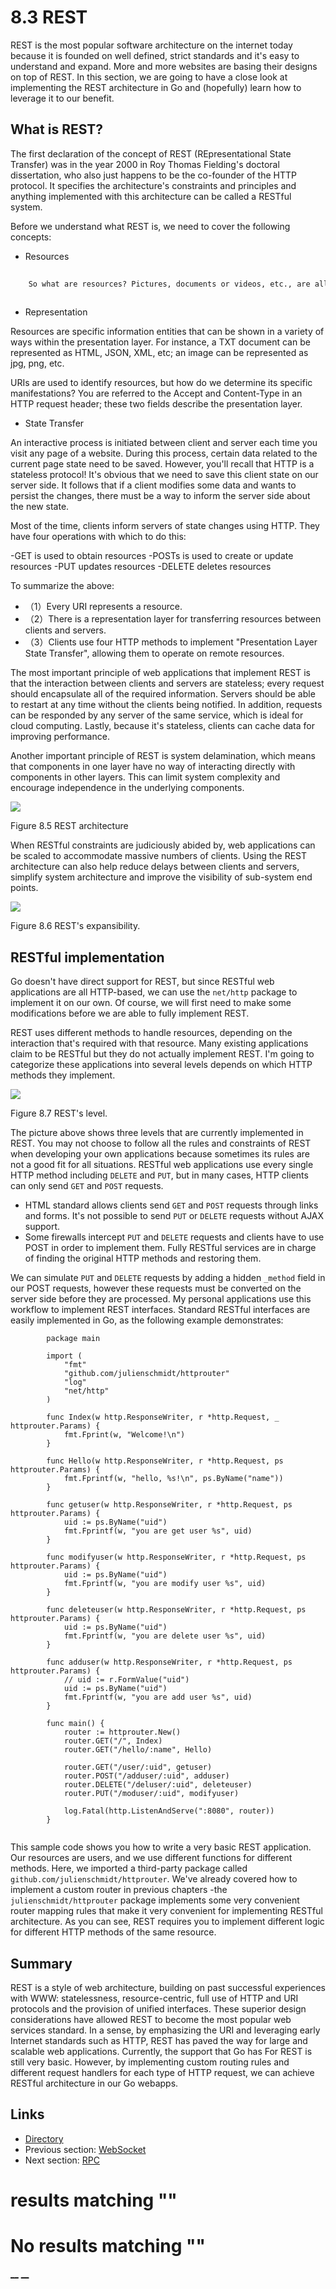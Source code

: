 
# 8.3 REST

REST is the most popular software architecture on the internet today because it is founded on well defined, strict standards and it's easy to understand and expand. More and more websites are basing their designs on top of REST. In this section, we are going to have a close look at implementing the REST architecture in Go and (hopefully) learn how to leverage it to our benefit.

## What is REST?

The first declaration of the concept of REST (REpresentational State Transfer) was in the year 2000 in Roy Thomas Fielding's doctoral dissertation, who also just happens to be the co-founder of the HTTP protocol. It specifies the architecture's constraints and principles and anything implemented with this architecture can be called a RESTful system.

Before we understand what REST is, we need to cover the following concepts:

  * Resources
```     REST is the Presentation Layer State Transfer, where the presentation layer is actually the resource presentation layer.
    
    So what are resources? Pictures, documents or videos, etc., are all examples of resources and can be located by URI.
    
```

  * Representation

Resources are specific information entities that can be shown in a variety of ways within the presentation layer. For instance, a TXT document can be represented as HTML, JSON, XML, etc; an image can be represented as jpg, png, etc. 

URIs are used to identify resources, but how do we determine its specific manifestations? You are referred to the Accept and Content-Type in an HTTP request header; these two fields describe the presentation layer.

  * State Transfer

An interactive process is initiated between client and server each time you visit any page of a website. During this process, certain data related to the current page state need to be saved. However, you'll recall that HTTP is a stateless protocol! It's obvious that we need to save this client state on our server side. It follows that if a client modifies some data and wants to persist the changes, there must be a way to inform the server side about the new state.

Most of the time, clients inform servers of state changes using HTTP. They have four operations with which to do this: 

-GET is used to obtain resources -POSTs is used to create or update resources -PUT updates resources -DELETE deletes resources




To summarize the above:

  * （1）Every URI represents a resource.
  * （2）There is a representation layer for transferring resources between clients and servers.
  * （3）Clients use four HTTP methods to implement "Presentation Layer State Transfer", allowing them to operate on remote resources.



The most important principle of web applications that implement REST is that the interaction between clients and servers are stateless; every request should encapsulate all of the required information. Servers should be able to restart at any time without the clients being notified. In addition, requests can be responded by any server of the same service, which is ideal for cloud computing. Lastly, because it's stateless, clients can cache data for improving performance.

Another important principle of REST is system delamination, which means that components in one layer have no way of interacting directly with components in other layers. This can limit system complexity and encourage independence in the underlying components.

![](images/8.3.rest2.png?raw=true)

Figure 8.5 REST architecture

When RESTful constraints are judiciously abided by, web applications can be scaled to accommodate massive numbers of clients. Using the REST architecture can also help reduce delays between clients and servers, simplify system architecture and improve the visibility of sub-system end points. 

![](images/8.3.rest.png?raw=true)

Figure 8.6 REST's expansibility.

## RESTful implementation

Go doesn't have direct support for REST, but since RESTful web applications are all HTTP-based, we can use the `net/http` package to implement it on our own. Of course, we will first need to make some modifications before we are able to fully implement REST. 

REST uses different methods to handle resources, depending on the interaction that's required with that resource. Many existing applications claim to be RESTful but they do not actually implement REST. I'm going to categorize these applications into several levels depends on which HTTP methods they implement.

![](images/8.3.rest3.png?raw=true)

Figure 8.7 REST's level.

The picture above shows three levels that are currently implemented in REST. You may not choose to follow all the rules and constraints of REST when developing your own applications because sometimes its rules are not a good fit for all situations. RESTful web applications use every single HTTP method including `DELETE` and `PUT`, but in many cases, HTTP clients can only send `GET` and `POST` requests.

  * HTML standard allows clients send `GET` and `POST` requests through links and forms. It's not possible to send `PUT` or `DELETE` requests without AJAX support.
  * Some firewalls intercept `PUT` and `DELETE` requests and clients have to use POST in order to implement them. Fully RESTful services are in charge of finding the original HTTP methods and restoring them.



We can simulate `PUT` and `DELETE` requests by adding a hidden `_method` field in our POST requests, however these requests must be converted on the server side before they are processed. My personal applications use this workflow to implement REST interfaces. Standard RESTful interfaces are easily implemented in Go, as the following example demonstrates:
``` 
        package main
    
        import (
            "fmt"
            "github.com/julienschmidt/httprouter"
            "log"
            "net/http"
        )
    
        func Index(w http.ResponseWriter, r *http.Request, _ httprouter.Params) {
            fmt.Fprint(w, "Welcome!\n")
        }
    
        func Hello(w http.ResponseWriter, r *http.Request, ps httprouter.Params) {
            fmt.Fprintf(w, "hello, %s!\n", ps.ByName("name"))
        }
    
        func getuser(w http.ResponseWriter, r *http.Request, ps httprouter.Params) {
            uid := ps.ByName("uid")
            fmt.Fprintf(w, "you are get user %s", uid)
        }
    
        func modifyuser(w http.ResponseWriter, r *http.Request, ps httprouter.Params) {
            uid := ps.ByName("uid")
            fmt.Fprintf(w, "you are modify user %s", uid)
        }
    
        func deleteuser(w http.ResponseWriter, r *http.Request, ps httprouter.Params) {
            uid := ps.ByName("uid")
            fmt.Fprintf(w, "you are delete user %s", uid)
        }
    
        func adduser(w http.ResponseWriter, r *http.Request, ps httprouter.Params) {
            // uid := r.FormValue("uid")
            uid := ps.ByName("uid")
            fmt.Fprintf(w, "you are add user %s", uid)
        }
    
        func main() {
            router := httprouter.New()
            router.GET("/", Index)
            router.GET("/hello/:name", Hello)
    
            router.GET("/user/:uid", getuser)
            router.POST("/adduser/:uid", adduser)
            router.DELETE("/deluser/:uid", deleteuser)
            router.PUT("/moduser/:uid", modifyuser)
    
            log.Fatal(http.ListenAndServe(":8080", router))
        }
    
```

This sample code shows you how to write a very basic REST application. Our resources are users, and we use different functions for different methods. Here, we imported a third-party package called `github.com/julienschmidt/httprouter`. We've already covered how to implement a custom router in previous chapters -the `julienschmidt/httprouter` package implements some very convenient router mapping rules that make it very convenient for implementing RESTful architecture. As you can see, REST requires you to implement different logic for different HTTP methods of the same resource.

## Summary

REST is a style of web architecture, building on past successful experiences with WWW: statelessness, resource-centric, full use of HTTP and URI protocols and the provision of unified interfaces. These superior design considerations have allowed REST to become the most popular web services standard. In a sense, by emphasizing the URI and leveraging early Internet standards such as HTTP, REST has paved the way for large and scalable web applications. Currently, the support that Go has For REST is still very basic. However, by implementing custom routing rules and different request handlers for each type of HTTP request, we can achieve RESTful architecture in our Go webapps.

## Links

  * [Directory](preface.md)
  * Previous section: [WebSocket](08.2.md)
  * Next section: [RPC](08.4.md)

#  results matching ""




# No results matching ""

[ __](08.2.md) [ __](08.4.md)
